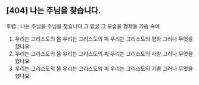 ## [404] 나는 주님을 찾습니다.

후렴 : 나는 주님을 주님을 찾습니다 그 얼굴 그 모습을 형제들 가슴 속에  
1) 우리는 그리스도의 몸 우리는 그리스도의 피 우리는 그리스도의 평화 그러나 무엇을 했나요  
2) 우리는 그리스도의 몸 우리는 그리스도의 피 우리는 그리스도의 사랑 그러나 무엇을 했나요  
3) 우리는 그리스도의 몸 우리는 그리스도의 피 우리는 그리스도의 기쁨 그러나 무엇을 했나요
